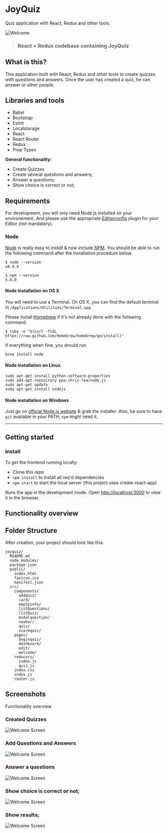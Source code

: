 # JoyQuiz

Quiz application with React, Redux and other tools.

![Welcome](screenshots/photo1.png)

> ### React + Redux codebase containing JoyQuiz

## What is this?

This application built with React, Redux and other tools to create quizzes with questions and answers. Once the user has created a quiz, he can answer or other people.

## Libraries and tools

* Babel
* Bootstrap
* Eslint
* Localstorage
* React
* React Router
* Redux
* Prop Types

**General functionality:**

- Create Quizzes
- Create several questions and answers;
- Answer a questions;
- Show choice is correct or not;

## Requirements

For development, you will only need Node.js installed on your environement.
And please use the appropriate [Editorconfig](http://editorconfig.org/) plugin for your Editor (not mandatory).

### Node

[Node](http://nodejs.org/) is really easy to install & now include [NPM](https://npmjs.org/).
You should be able to run the following command after the installation procedure
below.

    $ node --version
    v8.9.4

    $ npm --version
    5.6.0

#### Node installation on OS X

You will need to use a Terminal. On OS X, you can find the default terminal in
`/Applications/Utilities/Terminal.app`.

Please install [Homebrew](http://brew.sh/) if it's not already done with the following command.

    $ ruby -e "$(curl -fsSL https://raw.github.com/Homebrew/homebrew/go/install)"

If everything when fine, you should run

    brew install node

#### Node installation on Linux

    sudo apt-get install python-software-properties
    sudo add-apt-repository ppa:chris-lea/node.js
    sudo apt-get update
    sudo apt-get install nodejs

#### Node installation on Windows

Just go on [official Node.js website](http://nodejs.org/) & grab the installer.
Also, be sure to have `git` available in your PATH, `npm` might need it.

---

## Getting started

### Install

To get the frontend running locally:

- Clone this repo
- `npm install` to install all req'd dependencies
- `npm start` to start the local server (this project uses create-react-app)

Runs the app in the development mode.
Open [http://localhost:3000](http://localhost:3000) to view it in the browser.

## Functionality overview


## Folder Structure

After creation, your project should look like this:

```
joyquiz/
  README.md
  node_modules/
  package.json
  public/
    index.html
    favicon.ico
    manifest.json
  src/
    components/
      addQuiz/
      card/
      emptyinfo/
      listQuestions/
      listQuiz/
      modalquestion/
      navbar/
      quiz/
      scorequiz/
    pages/
      beginquiz/
      dashboard/
      edit/
      welcome/
    reducers/
      index.js
      quiz.js
    index.css
    index.js
    router.js
```

## Screenshots
Functionality overview

### Created Quizzes

![Welcome Screen](screenshots/photo2.png)

### Add Questions and Answers

![Welcome Screen](screenshots/photo3.png)

### Answer a questions

![Welcome Screen](screenshots/photo4.png)

### Show choice is correct or not;

![Welcome Screen](screenshots/photo5.png)

### Show results;

![Welcome Screen](screenshots/photo6.png)


